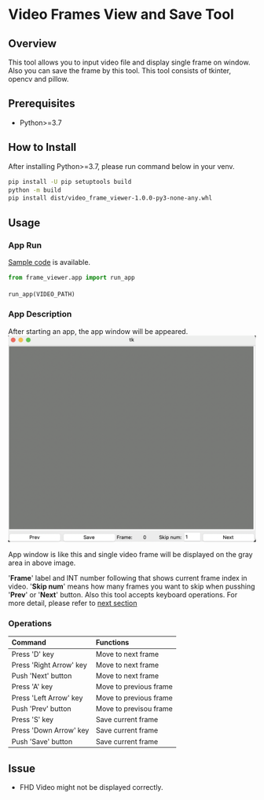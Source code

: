 # Video Frames View and Save Tool

## Overview
This tool allows you to input video file and display single frame on window. Also you can save the frame by this tool. This tool consists of tkinter, opencv and pillow.


## Prerequisites
* Python>=3.7

## How to Install
After installing Python>=3.7, please run command below in your venv.
```bash
pip install -U pip setuptools build
python -m build
pip install dist/video_frame_viewer-1.0.0-py3-none-any.whl
```

## Usage
### App Run
[Sample code](./sample.py) is available.
```python
from frame_viewer.app import run_app

run_app(VIDEO_PATH)
```

### App Description
After starting an app, the app window will be appeared.  
![App Screen](./img/app_image.png)

App window is like this and single video frame will be displayed on the gray area in above image.

'**Frame**' label and INT number following that shows current frame index in video. '**Skip num**' means how many frames you want to skip when pusshing '**Prev**' or '**Next**' button. Also this tool accepts keyboard operations. For more detail, please refer to [next section](#operations)

### Operations
| Command | Functions |
| :- | :- |
|Press 'D' key | Move to next frame |
|Press 'Right Arrow' key | Move to next frame |
|Push 'Next' button | Move to next frame |
|Press 'A' key | Move to previous frame |
|Press 'Left Arrow' key | Move to previous frame |
|Push 'Prev' button | Move to previsou frame |
|Press 'S' key | Save current frame |
|Press 'Down Arrow' key | Save current frame |
|Push 'Save' button | Save current frame |

## Issue
* FHD Video might not be displayed correctly.